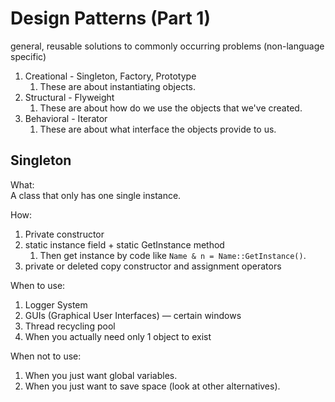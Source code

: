 Design Patterns (Part 1)
========================

general, reusable solutions to commonly occurring problems (non-language specific)

1. Creational - Singleton, Factory, Prototype
    1. These are about instantiating objects.
2. Structural - Flyweight
    1. These are about how do we use the objects that we've created.
3. Behavioral - Iterator
    1. These are about what interface the objects provide to us.

Singleton
-----------

What:  
A class that only has one single instance.  


How:  
1. Private constructor
2. static instance field + static GetInstance method
    1. Then get instance by code like `Name & n = Name::GetInstance()`.
3. private or deleted copy constructor and assignment operators


When to use:
1. Logger System
2. GUIs (Graphical User Interfaces) — certain windows
3. Thread recycling pool
4. When you actually need only 1 object to exist


When not to use:  
1. When you just want global variables.
2. When you just want to save space (look at other alternatives).

